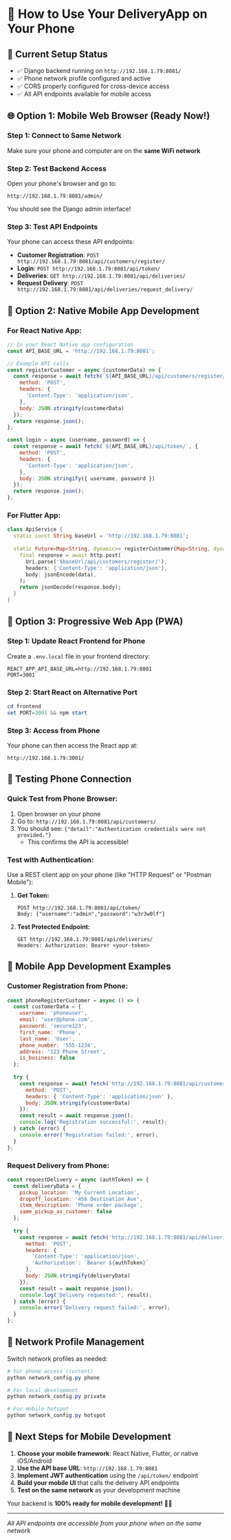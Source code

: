 # 📱 How to Use Your DeliveryApp on Your Phone

## 🎯 **Current Setup Status**
- ✅ Django backend running on `http://192.168.1.79:8081/`
- ✅ Phone network profile configured and active
- ✅ CORS properly configured for cross-device access
- ✅ All API endpoints available for mobile access

## 🌐 **Option 1: Mobile Web Browser (Ready Now!)**

### **Step 1: Connect to Same Network**
Make sure your phone and computer are on the **same WiFi network**

### **Step 2: Test Backend Access**
Open your phone's browser and go to:
```
http://192.168.1.79:8081/admin/
```
You should see the Django admin interface!

### **Step 3: Test API Endpoints**
Your phone can access these API endpoints:
- **Customer Registration**: `POST http://192.168.1.79:8081/api/customers/register/`
- **Login**: `POST http://192.168.1.79:8081/api/token/`
- **Deliveries**: `GET http://192.168.1.79:8081/api/deliveries/`
- **Request Delivery**: `POST http://192.168.1.79:8081/api/deliveries/request_delivery/`

## 📱 **Option 2: Native Mobile App Development**

### **For React Native App:**
```javascript
// In your React Native app configuration
const API_BASE_URL = 'http://192.168.1.79:8081';

// Example API calls
const registerCustomer = async (customerData) => {
  const response = await fetch(`${API_BASE_URL}/api/customers/register/`, {
    method: 'POST',
    headers: {
      'Content-Type': 'application/json',
    },
    body: JSON.stringify(customerData)
  });
  return response.json();
};

const login = async (username, password) => {
  const response = await fetch(`${API_BASE_URL}/api/token/`, {
    method: 'POST',
    headers: {
      'Content-Type': 'application/json',
    },
    body: JSON.stringify({ username, password })
  });
  return response.json();
};
```

### **For Flutter App:**
```dart
class ApiService {
  static const String baseUrl = 'http://192.168.1.79:8081';
  
  static Future<Map<String, dynamic>> registerCustomer(Map<String, dynamic> data) async {
    final response = await http.post(
      Uri.parse('$baseUrl/api/customers/register/'),
      headers: {'Content-Type': 'application/json'},
      body: jsonEncode(data),
    );
    return jsonDecode(response.body);
  }
}
```

## 🔧 **Option 3: Progressive Web App (PWA)**

### **Step 1: Update React Frontend for Phone**
Create a `.env.local` file in your frontend directory:
```env
REACT_APP_API_BASE_URL=http://192.168.1.79:8081
PORT=3001
```

### **Step 2: Start React on Alternative Port**
```powershell
cd frontend
set PORT=3001 && npm start
```

### **Step 3: Access from Phone**
Your phone can then access the React app at:
```
http://192.168.1.79:3001/
```

## 🧪 **Testing Phone Connection**

### **Quick Test from Phone Browser:**
1. Open browser on your phone
2. Go to: `http://192.168.1.79:8081/api/customers/`
3. You should see: `{"detail":"Authentication credentials were not provided."}`
   - This confirms the API is accessible!

### **Test with Authentication:**
Use a REST client app on your phone (like "HTTP Request" or "Postman Mobile"):

1. **Get Token:**
   ```
   POST http://192.168.1.79:8081/api/token/
   Body: {"username":"admin","password":"w3r3w0lf"}
   ```

2. **Test Protected Endpoint:**
   ```
   GET http://192.168.1.79:8081/api/deliveries/
   Headers: Authorization: Bearer <your-token>
   ```

## 🚀 **Mobile App Development Examples**

### **Customer Registration from Phone:**
```javascript
const phoneRegisterCustomer = async () => {
  const customerData = {
    username: 'phoneuser',
    email: 'user@phone.com',
    password: 'secure123',
    first_name: 'Phone',
    last_name: 'User',
    phone_number: '555-1234',
    address: '123 Phone Street',
    is_business: false
  };
  
  try {
    const response = await fetch('http://192.168.1.79:8081/api/customers/register/', {
      method: 'POST',
      headers: { 'Content-Type': 'application/json' },
      body: JSON.stringify(customerData)
    });
    const result = await response.json();
    console.log('Registration successful:', result);
  } catch (error) {
    console.error('Registration failed:', error);
  }
};
```

### **Request Delivery from Phone:**
```javascript
const requestDelivery = async (authToken) => {
  const deliveryData = {
    pickup_location: 'My Current Location',
    dropoff_location: '456 Destination Ave',
    item_description: 'Phone order package',
    same_pickup_as_customer: false
  };
  
  try {
    const response = await fetch('http://192.168.1.79:8081/api/deliveries/request_delivery/', {
      method: 'POST',
      headers: {
        'Content-Type': 'application/json',
        'Authorization': `Bearer ${authToken}`
      },
      body: JSON.stringify(deliveryData)
    });
    const result = await response.json();
    console.log('Delivery requested:', result);
  } catch (error) {
    console.error('Delivery request failed:', error);
  }
};
```

## 🔄 **Network Profile Management**

Switch network profiles as needed:
```powershell
# For phone access (current)
python network_config.py phone

# For local development
python network_config.py private

# For mobile hotspot
python network_config.py hotspot
```

## 🎯 **Next Steps for Mobile Development**

1. **Choose your mobile framework**: React Native, Flutter, or native iOS/Android
2. **Use the API base URL**: `http://192.168.1.79:8081`
3. **Implement JWT authentication** using the `/api/token/` endpoint
4. **Build your mobile UI** that calls the delivery API endpoints
5. **Test on the same network** as your development machine

Your backend is **100% ready for mobile development!** 📱✨

---

*All API endpoints are accessible from your phone when on the same network*